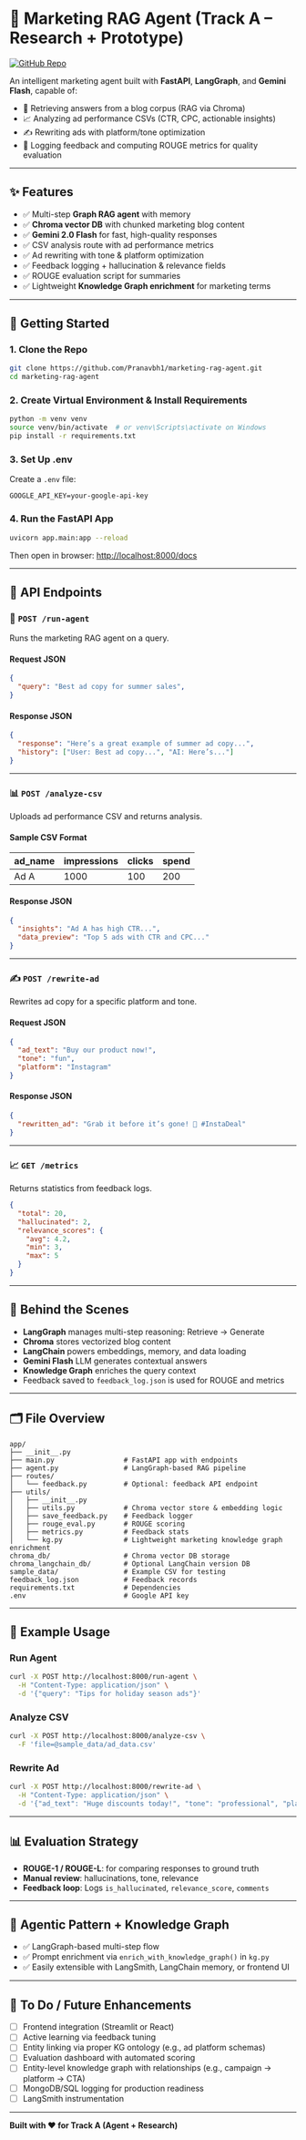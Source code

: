# 🚀 Marketing RAG Agent (Track A – Research + Prototype)

[![GitHub Repo](https://img.shields.io/badge/GitHub-MarketingRAG-blue?logo=github)](https://github.com/Pranavbh1/marketing-rag-agent)

An intelligent marketing agent built with **FastAPI**, **LangGraph**, and **Gemini Flash**, capable of:

* 🔎 Retrieving answers from a blog corpus (RAG via Chroma)
* 📈 Analyzing ad performance CSVs (CTR, CPC, actionable insights)
* ✍️ Rewriting ads with platform/tone optimization
* 🧠 Logging feedback and computing ROUGE metrics for quality evaluation

---

## ✨ Features

* ✅ Multi-step **Graph RAG agent** with memory
* ✅ **Chroma vector DB** with chunked marketing blog content
* ✅ **Gemini 2.0 Flash** for fast, high-quality responses
* ✅ CSV analysis route with ad performance metrics
* ✅ Ad rewriting with tone & platform optimization
* ✅ Feedback logging + hallucination & relevance fields
* ✅ ROUGE evaluation script for summaries
* ✅ Lightweight **Knowledge Graph enrichment** for marketing terms

---

## 🚀 Getting Started

### 1. Clone the Repo

```bash
git clone https://github.com/Pranavbh1/marketing-rag-agent.git
cd marketing-rag-agent
```

### 2. Create Virtual Environment & Install Requirements

```bash
python -m venv venv
source venv/bin/activate  # or venv\Scripts\activate on Windows
pip install -r requirements.txt
```

### 3. Set Up .env

Create a `.env` file:

```
GOOGLE_API_KEY=your-google-api-key
```

### 4. Run the FastAPI App

```bash
uvicorn app.main:app --reload
```

Then open in browser: [http://localhost:8000/docs](http://localhost:8000/docs)

---

## 🔌 API Endpoints

### 🔁 `POST /run-agent`

Runs the marketing RAG agent on a query.

#### Request JSON

```json
{
  "query": "Best ad copy for summer sales",
}
```

#### Response JSON

```json
{
  "response": "Here’s a great example of summer ad copy...",
  "history": ["User: Best ad copy...", "AI: Here’s..."]
}
```

---

### 📊 `POST /analyze-csv`

Uploads ad performance CSV and returns analysis.

#### Sample CSV Format

| ad\_name | impressions | clicks | spend |
| -------- | ----------- | ------ | ----- |
| Ad A     | 1000        | 100    | 200   |

#### Response JSON

```json
{
  "insights": "Ad A has high CTR...",
  "data_preview": "Top 5 ads with CTR and CPC..."
}
```

---

### ✍️ `POST /rewrite-ad`

Rewrites ad copy for a specific platform and tone.

#### Request JSON

```json
{
  "ad_text": "Buy our product now!",
  "tone": "fun",
  "platform": "Instagram"
}
```

#### Response JSON

```json
{
  "rewritten_ad": "Grab it before it’s gone! 🌟 #InstaDeal"
}
```

---

### 📈 `GET /metrics`

Returns statistics from feedback logs.

```json
{
  "total": 20,
  "hallucinated": 2,
  "relevance_scores": {
    "avg": 4.2,
    "min": 3,
    "max": 5
  }
}
```

---

## 🧠 Behind the Scenes

* **LangGraph** manages multi-step reasoning: Retrieve → Generate
* **Chroma** stores vectorized blog content
* **LangChain** powers embeddings, memory, and data loading
* **Gemini Flash** LLM generates contextual answers
* **Knowledge Graph** enriches the query context
* Feedback saved to `feedback_log.json` is used for ROUGE and metrics

---

## 🗂️ File Overview

```
app/
├── __init__.py
├── main.py                 # FastAPI app with endpoints
├── agent.py                # LangGraph-based RAG pipeline
├── routes/
│   └── feedback.py         # Optional: feedback API endpoint
├── utils/
│   ├── __init__.py
│   ├── utils.py            # Chroma vector store & embedding logic
│   ├── save_feedback.py    # Feedback logger
│   ├── rouge_eval.py       # ROUGE scoring
│   ├── metrics.py          # Feedback stats
│   └── kg.py               # Lightweight marketing knowledge graph enrichment
chroma_db/                  # Chroma vector DB storage
chroma_langchain_db/        # Optional LangChain version DB
sample_data/                # Example CSV for testing
feedback_log.json           # Feedback records
requirements.txt            # Dependencies
.env                        # Google API key
```

---

## 🧪 Example Usage

### Run Agent

```bash
curl -X POST http://localhost:8000/run-agent \
  -H "Content-Type: application/json" \
  -d '{"query": "Tips for holiday season ads"}'
```

### Analyze CSV

```bash
curl -X POST http://localhost:8000/analyze-csv \
  -F 'file=@sample_data/ad_data.csv'
```

### Rewrite Ad

```bash
curl -X POST http://localhost:8000/rewrite-ad \
  -H "Content-Type: application/json" \
  -d '{"ad_text": "Huge discounts today!", "tone": "professional", "platform": "LinkedIn"}'
```

---

## 📊 Evaluation Strategy

* **ROUGE-1 / ROUGE-L**: for comparing responses to ground truth
* **Manual review**: hallucinations, tone, relevance
* **Feedback loop**: Logs `is_hallucinated`, `relevance_score`, `comments`

---

## 🧩 Agentic Pattern + Knowledge Graph

* ✅ LangGraph-based multi-step flow
* ✅ Prompt enrichment via `enrich_with_knowledge_graph()` in `kg.py`
* ✅ Easily extensible with LangSmith, LangChain memory, or frontend UI

---

## 📌 To Do / Future Enhancements

* [ ] Frontend integration (Streamlit or React)
* [ ] Active learning via feedback tuning
* [ ] Entity linking via proper KG ontology (e.g., ad platform schemas)
* [ ] Evaluation dashboard with automated scoring 
* [ ] Entity-level knowledge graph with relationships (e.g., campaign → platform → CTA) 
* [ ] MongoDB/SQL logging for production readiness 
* [ ] LangSmith instrumentation
---

**Built with ❤️ for Track A (Agent + Research)**
